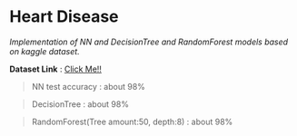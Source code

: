 # Heart Disease

*Implementation of NN and DecisionTree and RandomForest models based on kaggle dataset.*

**Dataset Link** : [Click Me!!](https://www.kaggle.com/datasets/johnsmith88/heart-disease-dataset)

>NN test accuracy : about 98%

>DecisionTree : about 98% 

>RandomForest(Tree amount:50, depth:8) : about 98%